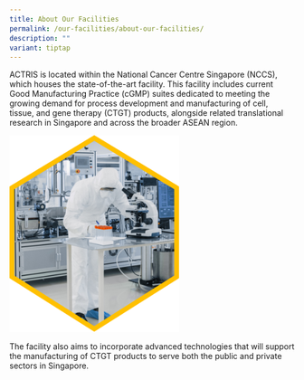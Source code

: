 ```yaml
---
title: About Our Facilities
permalink: /our-facilities/about-our-facilities/
description: ""
variant: tiptap
---
```

<p>ACTRIS is located within the National Cancer Centre Singapore (NCCS),
which houses the state-of-the-art facility. This facility includes current
Good Manufacturing Practice (cGMP) suites dedicated to meeting the growing
demand for process development and manufacturing of cell, tissue, and gene
therapy (CTGT) products, alongside related translational research in Singapore
and across the broader ASEAN region.</p>
<div class="isomer-image-wrapper">
<img style="width:300px" height="auto" width="100%" src="/images/Our%20Facilities/lark20210224-164900.png">
</div>
<p>The facility also aims to incorporate advanced technologies that will
support the manufacturing of CTGT products to serve both the public and
private sectors in Singapore.</p>